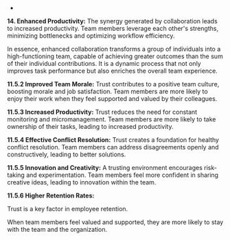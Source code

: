 -
**14. Enhanced Productivity:**
The synergy generated by collaboration leads to increased productivity.
Team members leverage each other's strengths, minimizing bottlenecks and optimizing workflow efficiency.

In essence, enhanced collaboration transforms a group of individuals into a high-functioning team, capable of achieving greater outcomes than the sum of their individual contributions. It is a dynamic process that not only improves task performance but also enriches the overall team experience.


**11.5.2 Improved Team Morale:**
Trust contributes to a positive team culture, boosting morale and job satisfaction.
Team members are more likely to enjoy their work when they feel supported and valued by their colleagues.

**11.5.3 Increased Productivity:**
Trust reduces the need for constant monitoring and micromanagement.
Team members are more likely to take ownership of their tasks, leading to increased productivity.

**11.5.4 Effective Conflict Resolution:**
Trust creates a foundation for healthy conflict resolution.
Team members can address disagreements openly and constructively, leading to better solutions.

**11.5.5 Innovation and Creativity:**
A trusting environment encourages risk-taking and experimentation.
Team members feel more confident in sharing creative ideas, leading to innovation within the team.

**11.5.6 Higher Retention Rates:**

Trust is a key factor in employee retention.

When team members feel valued and supported, they are more likely to stay with the team and the organization.
